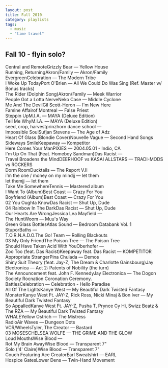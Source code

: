 ```yaml
---
layout: post
title: Fall 2010
category: playlists
tags: 
  - music
  - "time travel"
---
```

<div class="playlist"><h2>Fall 10 - flyin solo?</h2> <div class="playlist-track"><span class="track-name">Central and Remote</span><span class="track-artist">Grizzly Bear</span><span class="track-album"> — Yellow House</span></div><div class="playlist-track"><span class="track-name">Running, Returning</span><span class="track-artist">Akron/Family</span><span class="track-album"> — Akron/Family</span></div><div class="playlist-track"><span class="track-name">Evergreen</span><span class="track-artist">Celebration</span><span class="track-album"> — The Modern Tribe</span></div><div class="playlist-track"><span class="track-name">I Woke Up Today</span><span class="track-artist">Port O'Brien</span><span class="track-album"> — All We Could Do Was Sing (Ref. Master w/ Bonus tracks)</span></div><div class="playlist-track"><span class="track-name">The Rider (Dolphin Song)</span><span class="track-artist">Akron/Family</span><span class="track-album"> — Meek Warrior</span></div><div class="playlist-track"><span class="track-name">People Got a Lotta Nerve</span><span class="track-artist">Neko Case</span><span class="track-album"> — Middle Cyclone</span></div><div class="playlist-track"><span class="track-name">Me And The Devil</span><span class="track-artist">Gil Scott-Heron</span><span class="track-album"> — I'm New Here</span></div><div class="playlist-track"><span class="track-name">Famine Affair</span><span class="track-artist">of Montreal</span><span class="track-album"> — False Priest</span></div><div class="playlist-track"><span class="track-name">Steppin Up</span><span class="track-artist">M.I.A.</span><span class="track-album"> — MAYA (Deluxe Edition)</span></div><div class="playlist-track"><span class="track-name">Tell Me Why</span><span class="track-artist">M.I.A.</span><span class="track-album"> — MAYA (Deluxe Edition)</span></div><div class="playlist-track"><span class="track-name">seed, crop, harvest</span><span class="track-artist">prinzhorn dance school</span><span class="track-album"> — </span></div><div class="playlist-track"><span class="track-name">Impossible Soul</span><span class="track-artist">Sufjan Stevens</span><span class="track-album"> — The Age of Adz</span></div><div class="playlist-track"><span class="track-name">Heart Of Glass (Blondie Cover)</span><span class="track-artist">Nouvelle Vague</span><span class="track-album"> — Second Hand Songs</span></div><div class="playlist-track"><span class="track-name">Sideways Smile</span><span class="track-artist">Keepaway</span><span class="track-album"> — Kompetitor</span></div><div class="playlist-track"><span class="track-name">Here Comes Your Man</span><span class="track-artist">PIXIES</span><span class="track-album"> — 2004.05.01 - Indio, CA</span></div><div class="playlist-track"><span class="track-name">I'm Up On That (Feat. Homeboy Sandman)</span><span class="track-artist">Das Racist</span><span class="track-album"> — </span></div><div class="playlist-track"><span class="track-name">Travel Broadens the Mind</span><span class="track-artist">DEERHOOF vs KASAI ALLSTARS</span><span class="track-album"> — TRADI-MODS vs ROCKERS</span></div><div class="playlist-track"><span class="track-name">Dorm Room</span><span class="track-artist">Ducktails</span><span class="track-album"> — The Report V.II</span></div><div class="playlist-track"><span class="track-name">i'm the one / money on my mind</span><span class="track-artist">jj</span><span class="track-album"> — let them</span></div><div class="playlist-track"><span class="track-name">let them</span><span class="track-artist">jj</span><span class="track-album"> — let them</span></div><div class="playlist-track"><span class="track-name">Take Me Somewhere</span><span class="track-artist">Tennis</span><span class="track-album"> — Mastered album</span></div><div class="playlist-track"><span class="track-name">I Want To (Album)</span><span class="track-artist">Best Coast</span><span class="track-album"> — Crazy For You</span></div><div class="playlist-track"><span class="track-name">Boyfriend (Album)</span><span class="track-artist">Best Coast</span><span class="track-album"> — Crazy For You</span></div><div class="playlist-track"><span class="track-name">02 You Oughta Know</span><span class="track-artist">Das Racist</span><span class="track-album"> — Shut Up, Dude</span></div><div class="playlist-track"><span class="track-name">04 Rainbow In The Dark</span><span class="track-artist">Das Racist</span><span class="track-album"> — Shut Up, Dude</span></div><div class="playlist-track"><span class="track-name">Our Hearts Are Wrong</span><span class="track-artist">Jessica Lea Mayfield</span><span class="track-album"> — </span></div><div class="playlist-track"><span class="track-name">The Hunt</span><span class="track-artist">Woom</span><span class="track-album"> — Muu's Way</span></div><div class="playlist-track"><span class="track-name">Green Glass Bottles</span><span class="track-artist">Atlas Sound</span><span class="track-album"> — Bedroom Databank Vol. 1</span></div><div class="playlist-track"><span class="track-name">Stupor</span><span class="track-artist">Baths</span><span class="track-album"> — </span></div><div class="playlist-track"><span class="track-name">T.O.R.N.A.D.O.</span><span class="track-artist">The Go! Team</span><span class="track-album"> — Rolling Blackouts</span></div><div class="playlist-track"><span class="track-name">03 My Only Friend</span><span class="track-artist">The Poison Tree</span><span class="track-album"> — The Poison Tree</span></div><div class="playlist-track"><span class="track-name">Should Have Taken Acid With You</span><span class="track-artist">Oberhofer</span><span class="track-album"> — </span></div><div class="playlist-track"><span class="track-name">Zoo Too (feat. Das Racist)</span><span class="track-artist">Keepaway feat. Das Racist</span><span class="track-album"> — KOMPETITOR</span></div><div class="playlist-track"><span class="track-name">Appropriate Stranger</span><span class="track-artist">Pina Chulada</span><span class="track-album"> — Demos</span></div><div class="playlist-track"><span class="track-name">Shiny Suit Theory (feat. Jay-Z, The Dream &amp; Charlotte Gainsbourg)</span><span class="track-artist">Jay Electronica</span><span class="track-album"> — Act 2: Patents of Nobility (the turn)</span></div><div class="playlist-track"><span class="track-name">The Announcement feat.  John F. Kennedy</span><span class="track-artist">Jay Electronica</span><span class="track-album"> — The Dogon Society Rocnation Coronation Ceremony.</span></div><div class="playlist-track"><span class="track-name">Battles</span><span class="track-artist">Celebration</span><span class="track-album"> — Celebration - Hello Paradise</span></div><div class="playlist-track"><span class="track-name">All Of The Lights</span><span class="track-artist">Kanye West</span><span class="track-album"> — My Beautiful Dark Twisted Fantasy</span></div><div class="playlist-track"><span class="track-name">Monster</span><span class="track-artist">Kanye West Ft. JAY-Z, Rick Ross, Nicki Minaj &amp; Bon Iver</span><span class="track-album"> — My Beautiful Dark Twisted Fantasy</span></div><div class="playlist-track"><span class="track-name">So Appalled</span><span class="track-artist">Kanye West Ft. JAY-Z, Pusha T, Prynce Cy Hi, Swizz Beatz &amp; The RZA</span><span class="track-album"> — My Beautiful Dark Twisted Fantasy</span></div><div class="playlist-track"><span class="track-name">WHALE</span><span class="track-artist">Yellow Ostrich</span><span class="track-album"> — The Mistress</span></div><div class="playlist-track"><span class="track-name">Radio</span><span class="track-artist">Air Waves</span><span class="track-album"> — Dungeon Dots</span></div><div class="playlist-track"><span class="track-name">VCR/Wheels</span><span class="track-artist">Tyler, The Creator</span><span class="track-album"> — Bastard</span></div><div class="playlist-track"><span class="track-name">03 MOSES</span><span class="track-artist">CHELSEA WOLFE</span><span class="track-album"> — THE GRIME AND THE GLOW</span></div><div class="playlist-track"><span class="track-name">Loud Mouths</span><span class="track-artist">Wise Blood</span><span class="track-album"> — </span></div><div class="playlist-track"><span class="track-name">Rot My Brain Away</span><span class="track-artist">Wise Blood</span><span class="track-album"> — Transparent 7"</span></div><div class="playlist-track"><span class="track-name">Solo ('4' Claire)</span><span class="track-artist">Wise Blood</span><span class="track-album"> — Transparent 7"</span></div><div class="playlist-track"><span class="track-name">Couch Featuring Ace Creator</span><span class="track-artist">Earl Sweatshirt</span><span class="track-album"> — EARL</span></div><div class="playlist-track"><span class="track-name">Hospice Gates</span><span class="track-artist">Lower Dens</span><span class="track-album"> — Twin-Hand Movement</span></div></div>